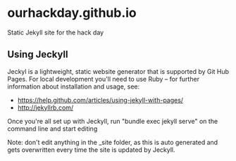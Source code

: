 # ourhackday.github.io
Static Jekyll site for the hack day

## Using Jeckyll
Jeckyl is a lightweight, static website generator that is supported by Git Hub Pages. For local development you'll need to use Ruby – for further information about installation and usage, see:

* https://help.github.com/articles/using-jekyll-with-pages/
* http://jekyllrb.com/

Once you're all set up with Jeckyll, run "bundle exec jekyll serve" on the command line and start editing

Note: don't edit anything in the _site folder, as this is auto generated and gets overwritten every time the site is updated by Jeckyll.
